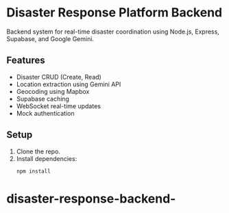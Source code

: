 # Disaster Response Platform Backend

Backend system for real-time disaster coordination using Node.js, Express, Supabase, and Google Gemini.

## Features
- Disaster CRUD (Create, Read)
- Location extraction using Gemini API
- Geocoding using Mapbox
- Supabase caching
- WebSocket real-time updates
- Mock authentication

## Setup
1. Clone the repo.
2. Install dependencies:
   ```bash
   npm install
# disaster-response-backend-
